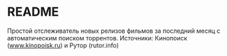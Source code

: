 # README #

Простой отслеживатель новых релизов фильмов за последний месяц с автоматическим поиском торрентов.
Источники: Кинопоиск (www.kinopoisk.ru) и Рутор (rutor.info)